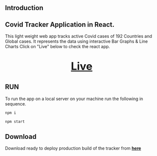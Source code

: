 
## Introduction
Covid Tracker Application in React.
---
This light weight web app tracks active Covid cases of 192 Countries and Global cases. It represents the data using interactive Bar Graphs & Line Charts
Click on "Live" below to check the react app.

<p style="text-align: center; font-size:35px; font-weight:bold" ><a href="https://corona-watch.netlify.app/">Live</a></p>


## RUN
To run the app on a local server on your machine run the following in sequence.
```bash
npm i 
``` 
```bash 
npm start
```

## Download

Download ready to deploy production build of the tracker from **[here](https://github.com/dh00mk3tu/covid-tracker/releases/download/releasev1/releasev1.zip)**
